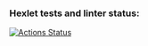 ### Hexlet tests and linter status:
[![Actions Status](https://github.com/ioanna-fomina/java-project-61/workflows/hexlet-check/badge.svg)](https://github.com/ioanna-fomina/java-project-61/actions)